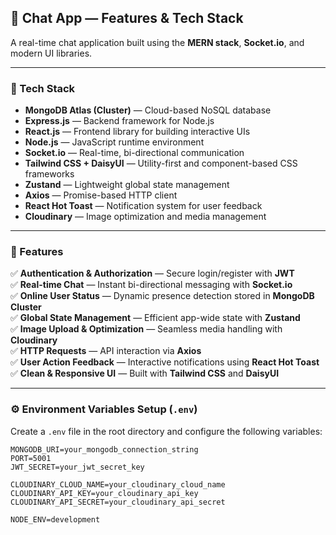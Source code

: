 ## 📱 Chat App — Features & Tech Stack  

A real-time chat application built using the **MERN stack**, **Socket.io**, and modern UI libraries.

---

### 🚀 Tech Stack  

- **MongoDB Atlas (Cluster)** — Cloud-based NoSQL database  
- **Express.js** — Backend framework for Node.js  
- **React.js** — Frontend library for building interactive UIs  
- **Node.js** — JavaScript runtime environment  
- **Socket.io** — Real-time, bi-directional communication  
- **Tailwind CSS + DaisyUI** — Utility-first and component-based CSS frameworks  
- **Zustand** — Lightweight global state management  
- **Axios** — Promise-based HTTP client  
- **React Hot Toast** — Notification system for user feedback  
- **Cloudinary** — Image optimization and media management  

---

### 📌 Features  

✅ **Authentication & Authorization** — Secure login/register with **JWT**  
✅ **Real-time Chat** — Instant bi-directional messaging with **Socket.io**  
✅ **Online User Status** — Dynamic presence detection stored in **MongoDB Cluster**  
✅ **Global State Management** — Efficient app-wide state with **Zustand**  
✅ **Image Upload & Optimization** — Seamless media handling with **Cloudinary**  
✅ **HTTP Requests** — API interaction via **Axios**  
✅ **User Action Feedback** — Interactive notifications using **React Hot Toast**  
✅ **Clean & Responsive UI** — Built with **Tailwind CSS** and **DaisyUI**  

---

### ⚙️ Environment Variables Setup (`.env`)

Create a `.env` file in the root directory and configure the following variables:

```env
MONGODB_URI=your_mongodb_connection_string
PORT=5001
JWT_SECRET=your_jwt_secret_key

CLOUDINARY_CLOUD_NAME=your_cloudinary_cloud_name
CLOUDINARY_API_KEY=your_cloudinary_api_key
CLOUDINARY_API_SECRET=your_cloudinary_api_secret

NODE_ENV=development
